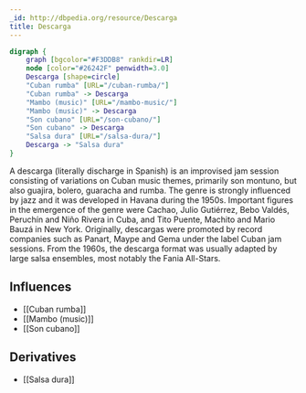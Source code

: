```yaml
---
_id: http://dbpedia.org/resource/Descarga
title: Descarga
---
```


```dot
digraph {
	graph [bgcolor="#F3DDB8" rankdir=LR]
	node [color="#26242F" penwidth=3.0]
	Descarga [shape=circle]
	"Cuban rumba" [URL="/cuban-rumba/"]
	"Cuban rumba" -> Descarga
	"Mambo (music)" [URL="/mambo-music/"]
	"Mambo (music)" -> Descarga
	"Son cubano" [URL="/son-cubano/"]
	"Son cubano" -> Descarga
	"Salsa dura" [URL="/salsa-dura/"]
	Descarga -> "Salsa dura"
}
```

A descarga (literally discharge in Spanish) is an improvised jam session consisting of variations on Cuban music themes, primarily son montuno, but also guajira, bolero, guaracha and rumba. The genre is strongly influenced by jazz and it was developed in Havana during the 1950s. Important figures in the emergence of the genre were Cachao, Julio Gutiérrez, Bebo Valdés, Peruchín and Niño Rivera in Cuba, and Tito Puente, Machito and Mario Bauzá in New York. Originally, descargas were promoted by record companies such as Panart, Maype and Gema under the label Cuban jam sessions. From the 1960s, the descarga format was usually adapted by large salsa ensembles, most notably the Fania All-Stars.

## Influences
- [[Cuban rumba]]
- [[Mambo (music)]]
- [[Son cubano]]

## Derivatives
- [[Salsa dura]]
